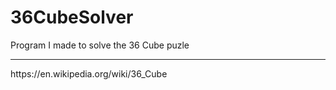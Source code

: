 # 36CubeSolver
Program I made to solve the 36 Cube puzle
<hr/>
https://en.wikipedia.org/wiki/36_Cube
